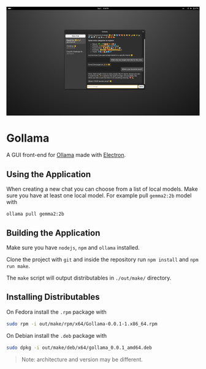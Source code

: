 ![Screenshot](./screenshot.png)

# Gollama

A GUI front-end for [Ollama](https://ollama.com) made with
[Electron](https://www.electronjs.org).

## Using the Application

When creating a new chat you can choose from a list of local models. Make sure
you have at least one local model. For example pull `gemma2:2b` model with

```
ollama pull gemma2:2b
```

## Building the Application

Make sure you have `nodejs`, `npm` and `ollama` installed.

Clone the project with `git` and inside the repository run `npm install` and
`npm run make`.

The `make` script will output distributables in `./out/make/` directory.

## Installing Distributables

On Fedora install the `.rpm` package with

```bash
sudo rpm -i out/make/rpm/x64/Gollama-0.0.1-1.x86_64.rpm
```

On Debian install the `.deb` package with

```bash
sudo dpkg -i out/make/deb/x64/gollama_0.0.1_amd64.deb
```

> Note: architecture and version may be different.

